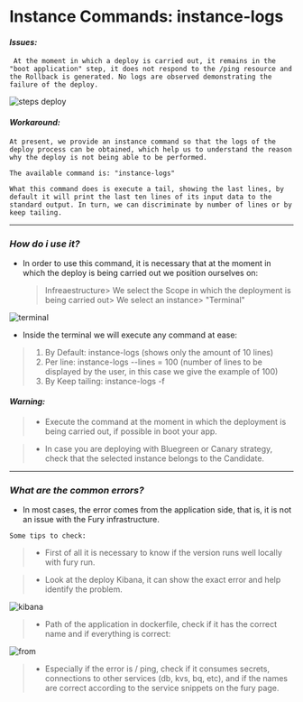 # Instance Commands: instance-logs

#### ***Issues:***

``` At the moment in which a deploy is carried out, it remains in the "boot application" step, it does not respond to the /ping resource and the Rollback is generated. No logs are observed demonstrating the failure of the deploy.```

![steps deploy](https://user-images.githubusercontent.com/81833300/136280680-d4cb4bb8-5f24-407c-a2bd-ab368f34c339.jpeg)

#### ***Workaround:***

```At present, we provide an instance command so that the logs of the deploy process can be obtained, which help us to understand the reason why the deploy is not being able to be performed.```
 
```The available command is: "instance-logs" ```
 
```What this command does is execute a tail, showing the last lines, by default it will print the last ten lines of its input data to the standard output. In turn, we can discriminate by number of lines or by keep tailing.```
__________

### ***How do i use it?***

* In order to use this command, it is necessary that at the moment in which the deploy is being carried out we position ourselves on:

  >Infreaestructure> We select the Scope in which the deployment is being carried out> We select an instance> "Terminal"

![terminal](https://user-images.githubusercontent.com/81833300/136284660-19c3d3a1-49f1-4ead-90c9-38758172b8b9.jpeg)

* Inside the terminal we will execute any command at ease:

>1. By Default: instance-logs (shows only the amount of 10 lines)
>2. Per line: instance-logs --lines = 100 (number of lines to be displayed by the user, in this case we give the example of 100)
>3. By Keep tailing: instance-logs -f

#### ***Warning:***

> - Execute the command at the moment in which the deployment is being carried out, if possible in boot your app.

> - In case you are deploying with Bluegreen or Canary strategy, check that the selected instance belongs to the Candidate.
______________

### ***What are the common errors?***

* In most cases, the error comes from the application side, that is, it is not an issue with the Fury infrastructure.

```Some tips to check:```

> - First of all it is necessary to know if the version runs well locally with fury run.

> - Look at the deploy Kibana, it can show the exact error and help identify the problem.

![kibana](https://user-images.githubusercontent.com/81833300/136287493-46763ac3-2176-42b9-b95e-14b64012e42d.png)

> - Path of the application in dockerfile, check if it has the correct name and if everything is correct:

![from](https://user-images.githubusercontent.com/81833300/136287640-62ad33d2-64be-481f-8add-e73d131efc79.png)

> - Especially if the error is / ping, check if it consumes secrets, connections to other services (db, kvs, bq, etc), and if the names are correct according to the service snippets on the fury page.

